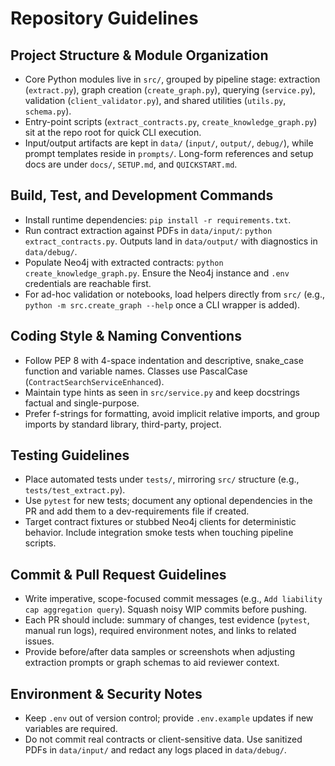 # Repository Guidelines

## Project Structure & Module Organization
- Core Python modules live in `src/`, grouped by pipeline stage: extraction (`extract.py`), graph creation (`create_graph.py`), querying (`service.py`), validation (`client_validator.py`), and shared utilities (`utils.py`, `schema.py`).
- Entry-point scripts (`extract_contracts.py`, `create_knowledge_graph.py`) sit at the repo root for quick CLI execution.
- Input/output artifacts are kept in `data/` (`input/`, `output/`, `debug/`), while prompt templates reside in `prompts/`. Long-form references and setup docs are under `docs/`, `SETUP.md`, and `QUICKSTART.md`.

## Build, Test, and Development Commands
- Install runtime dependencies: `pip install -r requirements.txt`.
- Run contract extraction against PDFs in `data/input/`: `python extract_contracts.py`. Outputs land in `data/output/` with diagnostics in `data/debug/`.
- Populate Neo4j with extracted contracts: `python create_knowledge_graph.py`. Ensure the Neo4j instance and `.env` credentials are reachable first.
- For ad-hoc validation or notebooks, load helpers directly from `src/` (e.g., `python -m src.create_graph --help` once a CLI wrapper is added).

## Coding Style & Naming Conventions
- Follow PEP 8 with 4-space indentation and descriptive, snake_case function and variable names. Classes use PascalCase (`ContractSearchServiceEnhanced`).
- Maintain type hints as seen in `src/service.py` and keep docstrings factual and single-purpose.
- Prefer f-strings for formatting, avoid implicit relative imports, and group imports by standard library, third-party, project.

## Testing Guidelines
- Place automated tests under `tests/`, mirroring `src/` structure (e.g., `tests/test_extract.py`).
- Use `pytest` for new tests; document any optional dependencies in the PR and add them to a dev-requirements file if created.
- Target contract fixtures or stubbed Neo4j clients for deterministic behavior. Include integration smoke tests when touching pipeline scripts.

## Commit & Pull Request Guidelines
- Write imperative, scope-focused commit messages (e.g., `Add liability cap aggregation query`). Squash noisy WIP commits before pushing.
- Each PR should include: summary of changes, test evidence (`pytest`, manual run logs), required environment notes, and links to related issues.
- Provide before/after data samples or screenshots when adjusting extraction prompts or graph schemas to aid reviewer context.

## Environment & Security Notes
- Keep `.env` out of version control; provide `.env.example` updates if new variables are required.
- Do not commit real contracts or client-sensitive data. Use sanitized PDFs in `data/input/` and redact any logs placed in `data/debug/`.
